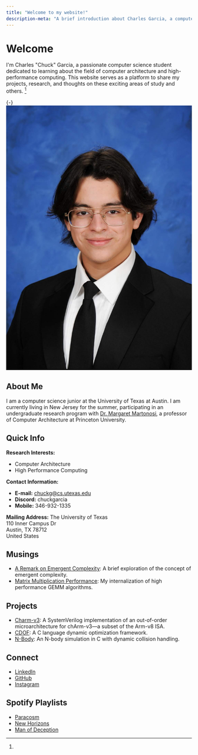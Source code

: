 ```yaml
---
title: "Welcome to my website!"
description-meta: "A brief introduction about Charles Garcia, a computer science student at the University of Texas at Austin."
---
```


# Welcome

I'm Charles "Chuck" Garcia, a passionate computer science student dedicated to learning about the field of computer architecture and high-performance computing. This website serves as a platform to share my projects, research, and thoughts on these exciting areas of study and others. [^footnote]

[^footnote]:
  {-} ![A picture of me](img-src/princeton-id-card-selfie.jpg)

## About Me

I am a computer science junior at the University of Texas at Austin. I am currently living in New Jersey for the summer, participating in an undergraduate research program with [Dr. Margaret Martonosi](https://www.princeton.edu/~mrm/), a professor of Computer Architecture at Princeton University. 

<!-- My research focuses on [FILL]. -->

## Quick Info
**Research Interests:**  
- Computer Architecture  
- High Performance Computing  

**Contact Information:**  
- **E-mail:** chuckg@cs.utexas.edu  
- **Discord:** chuckgarcia  
- **Mobile:** 346-932-1335  

**Mailing Address:**
The University of Texas  
110 Inner Campus Dr  
Austin, TX 78712  
United States  

## Musings
- [A Remark on Emergent Complexity](writings/emergence.html): A brief exploration of the concept of emergent complexity.
- [Matrix Multiplication Performance](writings/mmm.html): My internalization of high performance GEMM algorithms.

## Projects
- [Charm-v3](https://github.com/ChuckGarcian/cdof): A SystemVerilog implementation of an out-of-order microarchitecture for chArm-v3—a subset of the Arm-v8 ISA. 
- [CDOF](https://github.com/ChuckGarcian/cdof): A C language dynamic optimization framework.
- [N-Body](https://github.com/ChuckGarcian/n-body_11_23): An N-body  simulation in 
C with dynamic collision handling.

## Connect
- [LinkedIn](www.linkedin.com/in/chuckgarcian)
- [GitHub](https://github.com/ChuckGarcian)
- [Instagram](https://github.com/ChuckGarcian)

## Spotify Playlists

- [Paracosm](https://open.spotify.com/playlist/0VdwHPlSZ9eZYGzJAb5WAR?si=733fb831847844a4)
- [New Horizons](https://open.spotify.com/playlist/0Ma71eiY7bNe3sGCGlNBVW?si=af9e9288e08c4774)
- [Man of Deception](https://open.spotify.com/playlist/4XdjeLo7LgTMP8UTJPYwP3?si=e77826e4e69d4c8e)

